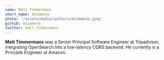 ```yaml
---
name: Matt Timmermans
short_name: mtimmerm
photo: '/assets/media/authors/mtimmerm.jpeg'
github: mtimmerm
twitter: matt_timmermans
---
```


**Matt Timmermans** was a Senior Principal Software Engineer at Tripadvisor, integrating OpenSearch into a low-latency CQRS backend. He currently is a Principle Engineer at Amazon.